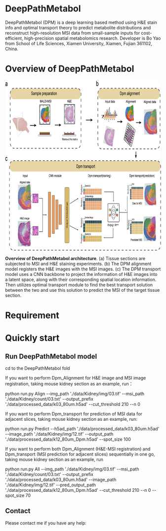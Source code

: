 # DeepPathMetabol
DeepPathMetabol (DPM) is a deep learning based method using H&E stain info and optimal transport theory to predict metabolite distributions and reconstruct high-resolution MSI data from small-sample inputs for cost-efficient, high-precision spatial metabolomics research.
Developer is Bo Yao from School of Life Sciences, Xiamen University, Xiamen, Fujian 361102, China.

# Overview of DeepPathMetabol

<div align=center>
<img src="https://github.com/Simon-BoY/DeepPathMetabol/blob/master/img/DPM.png" width="800" height="550" /><br/>
</div>

__Overview of DeepPathMetabol architecture__. (a) Tissue sections are subjected to MSI and H&E staining experiments. (b) The DPM alignment model registers the H&E images with the MSI images. (c) The DPM transport model uses a CNN backbone to project the information of H&E images into a latent space, along with their corresponding spatial location information. Then utilizes optimal transport module to find the best transport solution between the two and use this solution to predict the MSI of the target tissue section.

# Requirement

# Quickly start

## Run DeepPathMetabol model
cd to the DeepPathMetabol fold

If you want to perform Dpm_Alignment for H&E image and MSI image registration, taking mouse kidney section as an example, run：

  python run.py Align --img_path './data/Kidney/img/03.tif' --msi_path './data/Kidney/count/03.txt' --output_prefix './data/processed_data/k03_80um.h5ad' --cut_threshold 210 --n 0
  
If you want to perform Dpm_transport for prediction of MSI data for adjacent slices, taking mouse kidney section as an example, run:

  python run.py Predict --h5ad_path './data/processed_data/k03_80um.h5ad' --image_path './data/Kidney/img/12.tif' --output_path './data/processed_data/k12_80um_Dpm.h5ad' --spot_size 100
  
If you want to perform both Dpm_Alignment (H&E-MSI registration) and Dpm_transport (MSI prediction for adjacent slices) sequentially in one go, taking mouse kidney section as an example, run

  python run.py All --img_path './data/Kidney/img/03.tif' --msi_path './data/Kidney/count/03.txt' --output_prefix './data/processed_data/k03_80um.h5ad' --image_path './data/Kidney/img/12.tif' --pred_output_path './data/processed_data/k12_80um_Dpm.h5ad' --cut_threshold 210 --n 0 --spot_size 70

## Contact
Please contact me if you have any help: 
